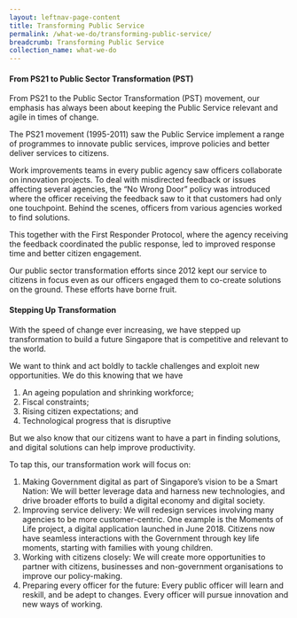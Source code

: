 ```yaml
---
layout: leftnav-page-content
title: Transforming Public Service
permalink: /what-we-do/transforming-public-service/
breadcrumb: Transforming Public Service
collection_name: what-we-do
---
```

#### From PS21 to Public Sector Transformation (PST)
From PS21 to the Public Sector Transformation (PST) movement, our emphasis has always been about keeping the Public Service relevant and agile in times of change.

The PS21 movement (1995-2011) saw the Public Service implement a range of programmes to innovate public services, improve policies and better deliver services to citizens.

Work improvements teams in every public agency saw officers collaborate on innovation projects. To deal with misdirected feedback or issues affecting several agencies, the “No Wrong Door” policy was introduced where the officer receiving the feedback saw to it that customers had only one touchpoint. Behind the scenes, officers from various agencies worked to find solutions.

This together with the First Responder Protocol, where the agency receiving the feedback coordinated the public response, led to improved response time and better citizen engagement.

Our public sector transformation efforts since 2012 kept our service to citizens in focus even as our officers engaged them to co-create solutions on the ground. These efforts  have borne fruit.


#### Stepping Up Transformation
With the speed of change ever increasing, we have stepped up transformation to build a future Singapore that is competitive and relevant to the world.

We want to think and act boldly to tackle challenges and exploit new opportunities. We do this knowing that we have

1. An ageing population and shrinking workforce;
2. Fiscal constraints;
3. Rising citizen expectations; and
4. Technological progress that is disruptive

But we also know that our citizens want to have a part in finding solutions, and digital solutions can help improve productivity.

To tap this, our transformation work will focus on:

1. Making Government digital as part of Singapore’s vision to be a Smart Nation: We will better leverage data and harness new technologies, and drive broader efforts to build a digital economy and digital society.
2. Improving service delivery: We will redesign services involving many agencies to be more customer-centric. One example is the Moments of Life project, a digital application launched in June 2018. Citizens now have seamless interactions with the Government through key life moments, starting with families with young children.
3. Working with citizens closely: We will create more opportunities to partner with citizens, businesses and non-government organisations to improve our policy-making.
4. Preparing every officer for the future: Every public officer will learn and reskill, and be adept to changes. Every officer will pursue innovation and new ways of working.
